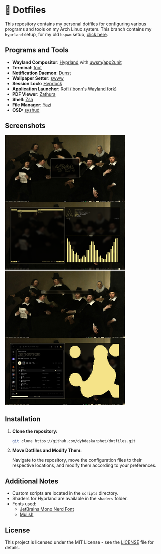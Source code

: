 # 🎨 Dotfiles

This repository contains my personal dotfiles for configuring various programs and tools on my Arch Linux system. This branch contains my `hyprland` setup, for my old `bspwm` setup, [click here](https://github.com/dybdeskarphet/dotfiles/tree/bspwm).

## Programs and Tools

- **Wayland Compositor**: [Hyprland](https://hyprland.org/) with [uwsm](https://github.com/Vladimir-csp/uwsm)/[app2unit](https://github.com/Vladimir-csp/app2unit)
- **Terminal**: [foot](https://codeberg.org/dnkl/foot)
- **Notification Daemon**: [Dunst](https://dunst-project.org/)
- **Wallpaper Setter**: [swww](https://github.com/LGFae/swww)
- **Session Lock:** [Hyprlock](https://github.com/hyprwm/hyprlock)
- **Application Launcher**: [Rofi (lbonn's Wayland fork)](https://github.com/lbonn/rofi)
- **PDF Viewer**: [Zathura](https://pwmt.org/projects/zathura/)
- **Shell**: [Zsh](https://www.zsh.org/)
- **File Manager**: [Yazi](https://github.com/sxyazi/yazi)
- **OSD:** [syshud](https://github.com/System64fumo/syshud)

## Screenshots

<img src="screenshot1.png" width="384"> <img src="screenshot2.png" width="384">

## Installation

1. **Clone the repository:**

   ```bash
   git clone https://github.com/dybdeskarphet/dotfiles.git
   ```

2. **Move Dotfiles and Modify Them:**

   Navigate to the repository, move the configuration files to their respective locations, and modify them according to your preferences.

## Additional Notes

- Custom scripts are located in the `scripts` directory.
- Shaders for Hyprland are available in the `shaders` folder.
- Fonts used:
  - [JetBrains Mono Nerd Font](https://www.nerdfonts.com/font-downloads)
  - [Mulish](https://fonts.google.com/specimen/Mulish)

## License

This project is licensed under the MIT License - see the [LICENSE](LICENSE) file for details.
